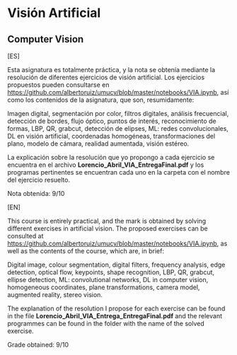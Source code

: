 # Visión Artificial
## Computer Vision

[ES]

Esta asignatura es totalmente práctica, y la nota se obtenía mediante la resolución de diferentes ejercicios de visión artificial. Los ejercicios propuestos pueden consultarse en https://github.com/albertoruiz/umucv/blob/master/notebooks/VIA.ipynb, así como los contenidos de la asignatura, que son, resumidamente:

Imagen digital, segmentación por color, filtros digitales, análisis frecuencial, detección de bordes, flujo óptico, puntos de interés, reconocimiento de formas, LBP, QR, grabcut, detección de elipses, ML: redes convolucionales, DL en visión artificial, coordenadas homogéneas, transformaciones del plano, modelo de cámara, realidad aumentada, visión estéreo.

La explicación sobre la resolución que yo propongo a cada ejercicio se encuentra en el archivo **Lorencio_Abril_VIA_EntregaFinal.pdf** y los programas pertinentes se encuentran cada uno en la carpeta con el nombre del ejercicio resuelto.

Nota obtenida: 9/10

[EN]

This course is entirely practical, and the mark is obtained by solving different exercises in artificial vision. The proposed exercises can be consulted at https://github.com/albertoruiz/umucv/blob/master/notebooks/VIA.ipynb, as well as the contents of the course, which are, in brief:

Digital image, colour segmentation, digital filters, frequency analysis, edge detection, optical flow, keypoints, shape recognition, LBP, QR, grabcut, ellipse detection, ML: convolutional networks, DL in computer vision, homogeneous coordinates, plane transformations, camera model, augmented reality, stereo vision.

The explanation of the resolution I propose for each exercise can be found in the file **Lorencio_Abril_VIA_Entrega_EntregaFinal.pdf** and the relevant programmes can be found in the folder with the name of the solved exercise.

Grade obtained: 9/10

